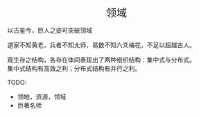 <center><font size=5>领域</font></center>


以古鉴今，巨人之姿可突破领域<br/>

道家不知黄老，兵者不知太师，易数不知六爻梅花，不足以超越古人。<br/>


观生存之结构，各存在体间表现出了两种组织结构：集中式与分布式。<br/>
集中式结构有高效之利；分布式结构有并行之利。<br/>

TODO: 
* 领地，资源，领域
* 巨著名师
